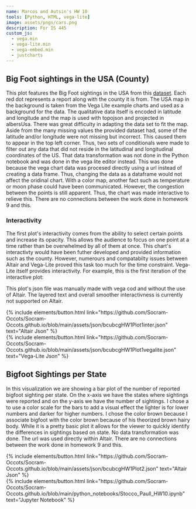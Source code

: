 ```yaml
---
name: Marcos and Autsin's HW 10
tools: [Python, HTML, vega-lite]
image: assets/pngs/cars.png
description: For IS 445
custom_js:
  - vega.min
  - vega-lite.min
  - vega-embed.min
  - justcharts
---
```


## Big Foot sightings in the USA (County)

<vegachart schema-url="{{ site.baseurl }}/assets/json/bcubcgHW1Plot1inter.json" style="width: 100%"></vegachart>

This plot features the Big Foot sightings in the USA from this [dataset](https://raw.githubusercontent.com/UIUC-iSchool-DataViz/is445_bcubcg_fall2022/main/data/bfro_reports_fall2022.csv). Each red dot represents a report along with the county it is from. The USA map in the background is taken from the Vega Lite example charts and used as a background for the data. The qualitative data itself is encoded in latitude and longitude and the map is used with topojson and projected in albersUsa. There was great difficulty in adapting the data set to fit the map. Aside from the many missing values the provided dataset had, some of the latitude and/or longitude were not missing but incorrect. This caused them to appear in the top left corner. Thus, two sets of conditionals were made to filter out any data that did not reside in the latitudinal and longitudinal coordinates of the US. That data transformation was not done in the Python notebook and was done in the vega lite editor instead. This was done because the vega chart data was procesed directly using a url instead of creating a data frame. Thus, changing the data as a dataframe would not affect the oridinal chart. With a color map, another fact such as temperature or moon phase could have been communicated. However, the congestion between the points is still apparent. Thus, the chart was made interactive to relieve this. There are no connections between the work done in homework 9 and this.

### Interactivity

The first plot's interactivity comes from the ability to select certain points and increase its opacity. This allows the audience to focus on one point at a time rather than be overwhelmed by all of them at once. This chart's interactivty would have been futher developed and provided information such as the county. However, numerours and compatabilty issues between Altair and Vega-Lite proved this task too much for the time constraint. Vega-Lite itself provides interactivity. For example, this is the first iteration of the interactive plot:

<vegachart schema-url="{{ site.baseurl }}/assets/json/bcubcgHW1Plot1vegalite.json" style="width: 100%"></vegachart>

This plot's json file was manually made with vega cod and without the use of Altair. The layered text and overall smoother interactivness is currently not supported on Altair.

<div class="left">
{% include elements/button.html link="https://github.com/Socram-Occots/Socram-Occots.github.io/blob/main/assets/json/bcubcgHW1Plot1inter.json" text="Altair Json" %}
</div>

<div class="right">
{% include elements/button.html link="https://github.com/Socram-Occots/Socram-Occots.github.io/blob/main/assets/json/bcubcgHW1Plot1vegalite.json" text="Vega-Lite Json" %}
</div>


## Bigfoot Sightings per State


In this visualization we are showing a bar plot of the number of reported bigfoot sighting per state. On the x-axis we have the states where sightings were reported and on the y-axis we have the number of sightings. I chose a to use a color scale for the bars to add a visual effect the lighter is for lower numbers and darker for higher numbers. I chose the color brown because I associate bigfoot with the color brown because of his theorized brown hairy body. While it is a pretty basic plot it allows for the viewer to quickly identify the differences in sightings based on state. No data transformation was done. The url was used directly within Altair. There are no connections between the work done in homework 9 and this.

<div class="left">
{% include elements/button.html link="https://github.com/Socram-Occots/Socram-Occots.github.io/blob/main/assets/json/bcubcgHW1Plot2.json" text="Altair Json" %}
</div>

<div class="right">
{% include elements/button.html link="https://github.com/Socram-Occots/Socram-Occots.github.io/blob/main/python_notebooks/Stocco_Paull_HW10.ipynb" text="Jupyter Notebook" %}
</div>